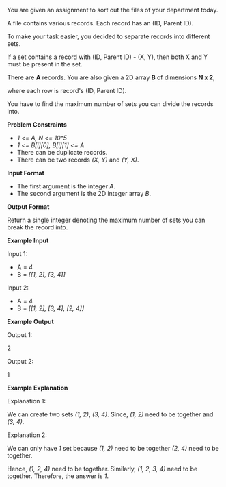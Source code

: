 You are given an assignment to sort out the files of your department today.

A file contains various records. Each record has an (ID, Parent ID).

To make your task easier, you decided to separate records into different sets.

If a set contains a record with (ID, Parent ID) - (X, Y), then both X and Y must be present in the set.

There are **A** records. You are also given a 2D array **B** of dimensions **N x 2**,

where each row is record's (ID, Parent ID).

You have to find the maximum number of sets you can divide the records into.

**Problem Constraints**

- _1 <= A, N <= 10^5_
- _1 <= B[i][0], B[i][1] <= A_
- There can be duplicate records.
- There can be two records _(X, Y)_ and _(Y, X)_.

**Input Format**

- The first argument is the integer _A_.
- The second argument is the 2D integer array _B_.

**Output Format**

Return a single integer denoting the maximum number of sets you can break the record into.

**Example Input**

Input 1:

- A = _4_
- B = _[[1, 2], [3, 4]]_

Input 2:

- A = _4_
- B = _[[1, 2], [3, 4], [2, 4]]_

**Example Output**

Output 1: 

2

Output 2: 

1

**Example Explanation**

Explanation 1:

We can create two sets _(1, 2)_, _(3, 4)_. Since, _(1, 2)_ need to be together and _(3, 4)_.

Explanation 2:

We can only have _1_ set because _(1, 2)_ need to be together _(2, 4)_ need to be together.

Hence, _(1, 2, 4)_ need to be together. Similarly, _(1, 2, 3, 4)_ need to be together. Therefore, the answer is _1_.
